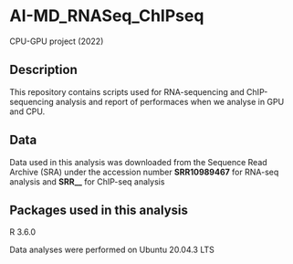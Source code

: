 # AI-MD_RNASeq_ChIPseq
CPU-GPU project (2022)

## Description
This repository contains scripts used for RNA-sequencing and ChIP-sequencing analysis and report of performaces when we analyse in GPU and CPU.

## Data
Data used in this analysis was downloaded from the Sequence Read Archive (SRA) under the accession number **SRR10989467** for RNA-seq analysis and **SRR__** for ChIP-seq analysis

## Packages used in this analysis
R 3.6.0



Data analyses were performed on Ubuntu 20.04.3 LTS
